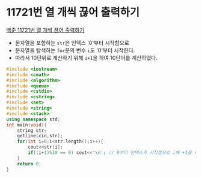 # 11721번 열 개씩 끊어 출력하기

[백준 11721번 열 개씩 끊어 출력하기](https://www.acmicpc.net/problem/11721)

- 문자열을 포함하는 `str`은 인덱스 '0'부터 시작함으로
- 문자열을 탐색하는 `for`문의 변수 `i`도 '0'부터 시작한다.
- 따라서 10단위로 계산하기 위해 `i+1`을 하여 10단어를 계산하였다.


```c++
#include <iostream>
#include <cmath>
#include <algorithm>
#include <queue>
#include <cstdio>
#include <cstring>
#include <set>
#include <string>
#include <stack>
using namespace std; 
int main(void){
	string str;
	getline(cin,str);
	for(int i=0;i<str.length();i++){
		cout<<str[i];
		if((i+1)%10 == 0) cout<<'\n'; // 0부터 인덱스가 시작함으로 i에 +1을 더하여 10단위를 계산하였다. 
	} 
	return 0;
}
```

